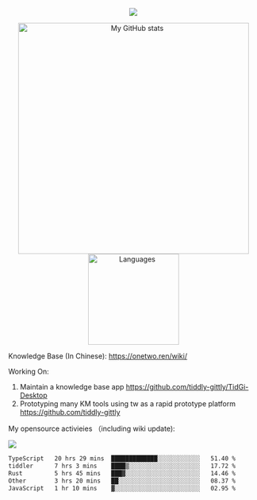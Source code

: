 <a href="https://github.com/linonetwo">
    <p align="center">
        <img src="https://github-profile-trophy.vercel.app/?username=linonetwo&column=7&theme=onedark"/>
    </p>
</a>
<a align="center" href="https://github.com/linonetwo">
  <p align="center">
    <img src="https://github-readme-stats.vercel.app/api?username=linonetwo&show_icons=true&count_private=true" alt="My GitHub stats" width="465"/>
    <img src="https://github-readme-stats.vercel.app/api/top-langs/?username=linonetwo&layout=compact&langs_count=10" alt="Languages" height="183">
  </p>
</a>

Knowledge Base (In Chinese): https://onetwo.ren/wiki/

Working On: 

1. Maintain a knowledge base app https://github.com/tiddly-gittly/TidGi-Desktop
1. Prototyping many KM tools using tw as a rapid prototype platform https://github.com/tiddly-gittly

My opensource activieies （including wiki update):

![](https://visitor-badge.glitch.me/badge?page_id=linonetwo.linonetwo)

<!--START_SECTION:waka-->

```txt
TypeScript   20 hrs 29 mins  █████████████░░░░░░░░░░░░   51.40 %
tiddler      7 hrs 3 mins    ████▒░░░░░░░░░░░░░░░░░░░░   17.72 %
Rust         5 hrs 45 mins   ███▓░░░░░░░░░░░░░░░░░░░░░   14.46 %
Other        3 hrs 20 mins   ██░░░░░░░░░░░░░░░░░░░░░░░   08.37 %
JavaScript   1 hr 10 mins    ▓░░░░░░░░░░░░░░░░░░░░░░░░   02.95 %
```

<!--END_SECTION:waka-->
